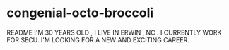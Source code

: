 # congenial-octo-broccoli
README
I'M 30 YEARS OLD , I LIVE IN ERWIN , NC . I CURRENTLY WORK FOR SECU. I'M LOOKING FOR A NEW AND EXCITING CAREER.
